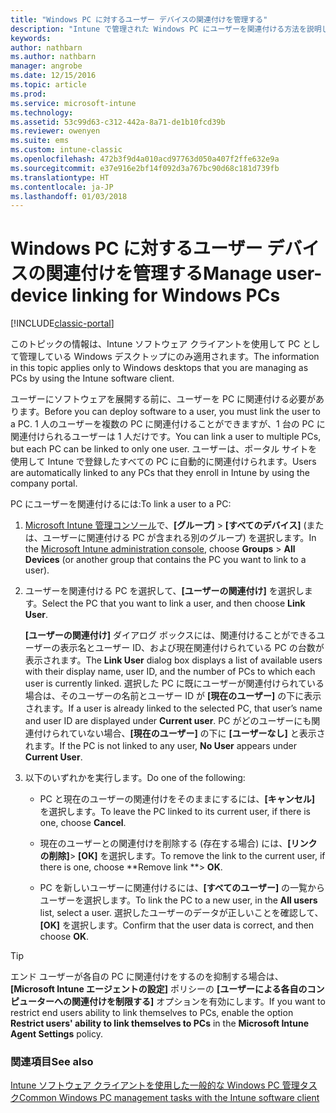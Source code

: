 ```yaml
---
title: "Windows PC に対するユーザー デバイスの関連付けを管理する"
description: "Intune で管理された Windows PC にユーザーを関連付ける方法を説明します。"
keywords: 
author: nathbarn
ms.author: nathbarn
manager: angrobe
ms.date: 12/15/2016
ms.topic: article
ms.prod: 
ms.service: microsoft-intune
ms.technology: 
ms.assetid: 53c99d63-c312-442a-8a71-de1b10fcd39b
ms.reviewer: owenyen
ms.suite: ems
ms.custom: intune-classic
ms.openlocfilehash: 472b3f9d4a010acd97763d050a407f2ffe632e9a
ms.sourcegitcommit: e37e916e2bf14f092d3a767bc90d68c181d739fb
ms.translationtype: HT
ms.contentlocale: ja-JP
ms.lasthandoff: 01/03/2018
---
```

# <a name="manage-user-device-linking-for-windows-pcs"></a><span data-ttu-id="b062b-103">Windows PC に対するユーザー デバイスの関連付けを管理する</span><span class="sxs-lookup"><span data-stu-id="b062b-103">Manage user-device linking for Windows PCs</span></span>

[!INCLUDE[classic-portal](../includes/classic-portal.md)]

<span data-ttu-id="b062b-104">このトピックの情報は、Intune ソフトウェア クライアントを使用して PC として管理している Windows デスクトップにのみ適用されます。</span><span class="sxs-lookup"><span data-stu-id="b062b-104">The information in this topic applies only to Windows desktops that you are managing as PCs by using the Intune software client.</span></span> 

<span data-ttu-id="b062b-105">ユーザーにソフトウェアを展開する前に、ユーザーを PC に関連付ける必要があります。</span><span class="sxs-lookup"><span data-stu-id="b062b-105">Before you can deploy software to a user, you must link the user to a PC.</span></span> <span data-ttu-id="b062b-106">1 人のユーザーを複数の PC に関連付けることができますが、1 台の PC に関連付けられるユーザーは 1 人だけです。</span><span class="sxs-lookup"><span data-stu-id="b062b-106">You can link a user to multiple PCs, but each PC can be linked to only one user.</span></span> <span data-ttu-id="b062b-107">ユーザーは、ポータル サイトを使用して Intune で登録したすべての PC に自動的に関連付けられます。</span><span class="sxs-lookup"><span data-stu-id="b062b-107">Users are automatically linked to any PCs that they enroll in Intune by using the company portal.</span></span>

<span data-ttu-id="b062b-108">PC にユーザーを関連付けるには:</span><span class="sxs-lookup"><span data-stu-id="b062b-108">To link a user to a PC:</span></span>

1. <span data-ttu-id="b062b-109">[Microsoft Intune 管理コンソール](https://manage.microsoft.com/)で、**[グループ]** &gt; **[すべてのデバイス]** (または、ユーザーに関連付ける PC が含まれる別のグループ) を選択します。</span><span class="sxs-lookup"><span data-stu-id="b062b-109">In the [Microsoft Intune administration console](https://manage.microsoft.com/), choose **Groups** &gt; **All Devices** (or another group that contains the PC you want to link to a user).</span></span>

2. <span data-ttu-id="b062b-110">ユーザーを関連付ける PC を選択して、**[ユーザーの関連付け]** を選択します。</span><span class="sxs-lookup"><span data-stu-id="b062b-110">Select the PC that you want to link a user, and then choose **Link User**.</span></span>

   <span data-ttu-id="b062b-111">**[ユーザーの関連付け]** ダイアログ ボックスには、関連付けることができるユーザーの表示名とユーザー ID、および現在関連付けられている PC の台数が表示されます。</span><span class="sxs-lookup"><span data-stu-id="b062b-111">The **Link User** dialog box displays a list of available users with their display name, user ID, and the number of PCs to which each user is currently linked.</span></span> <span data-ttu-id="b062b-112">選択した PC に既にユーザーが関連付けられている場合は、そのユーザーの名前とユーザー ID が **[現在のユーザー]** の下に表示されます。</span><span class="sxs-lookup"><span data-stu-id="b062b-112">If a user is already linked to the selected PC, that user’s name and user ID are displayed under **Current user**.</span></span> <span data-ttu-id="b062b-113">PC がどのユーザーにも関連付けられていない場合、**[現在のユーザー]** の下に **[ユーザーなし]** と表示されます。</span><span class="sxs-lookup"><span data-stu-id="b062b-113">If the PC is not linked to any user, **No User** appears under **Current User**.</span></span>

3. <span data-ttu-id="b062b-114">以下のいずれかを実行します。</span><span class="sxs-lookup"><span data-stu-id="b062b-114">Do one of the following:</span></span>

   - <span data-ttu-id="b062b-115">PC と現在のユーザーの関連付けをそのままにするには、**[キャンセル]** を選択します。</span><span class="sxs-lookup"><span data-stu-id="b062b-115">To leave the PC linked to its current user, if there is one, choose **Cancel**.</span></span>

   - <span data-ttu-id="b062b-116">現在のユーザーとの関連付けを削除する (存在する場合) には、**[リンクの削除]**&gt; **[OK]** を選択します。</span><span class="sxs-lookup"><span data-stu-id="b062b-116">To remove the link to the current user, if there is one, choose **Remove link **&gt; **OK**.</span></span>

   - <span data-ttu-id="b062b-117">PC を新しいユーザーに関連付けるには、**[すべてのユーザー]** の一覧からユーザーを選択します。</span><span class="sxs-lookup"><span data-stu-id="b062b-117">To link the PC to a new user, in the **All users** list, select a user.</span></span> <span data-ttu-id="b062b-118">選択したユーザーのデータが正しいことを確認して、**[OK]** を選択します。</span><span class="sxs-lookup"><span data-stu-id="b062b-118">Confirm that the user data is correct, and then choose **OK**.</span></span>

> [!TIP]
> <span data-ttu-id="b062b-119">エンド ユーザーが各自の PC に関連付けをするのを抑制する場合は、**[Microsoft Intune エージェントの設定]** ポリシーの **[ユーザーによる各自のコンピューターへの関連付けを制限する]** オプションを有効にします。</span><span class="sxs-lookup"><span data-stu-id="b062b-119">If you want to restrict end users ability to link themselves to PCs, enable the option **Restrict users' ability to link themselves to PCs** in the **Microsoft Intune Agent Settings** policy.</span></span>

### <a name="see-also"></a><span data-ttu-id="b062b-120">関連項目</span><span class="sxs-lookup"><span data-stu-id="b062b-120">See also</span></span>

[<span data-ttu-id="b062b-121">Intune ソフトウェア クライアントを使用した一般的な Windows PC 管理タスク</span><span class="sxs-lookup"><span data-stu-id="b062b-121">Common Windows PC management tasks with the Intune software client</span></span>](common-windows-pc-management-tasks-with-the-microsoft-intune-computer-client.md)
